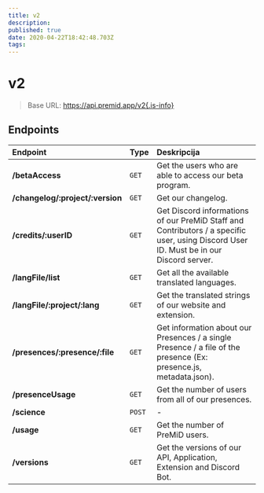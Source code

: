 ```yaml
---
title: v2
description:
published: true
date: 2020-04-22T18:42:48.703Z
tags:
---
```


# v2

> Base URL: https://api.premid.app/v2{.is-info}


## Endpoints

<table>
  <thead>
    <tr>
      <th style="text-align:left">Endpoint</th>
      <th style="text-align:left">Type</th>
      <th style="text-align:left">Deskripcija</th>
    </tr>
  </thead>
  <tbody>
    <tr>
      <td style="text-align:left"><b>/betaAccess</b>
      </td>
      <td style="text-align:left"><code>GET</code></td>
      <td style="text-align:left">Get the users who are able to access our beta program.</td>
    </tr>
    <tr>
      <td style="text-align:left"><b>/changelog/:project/:version</b>
      </td>
      <td style="text-align:left"><code>GET</code></td>
      <td style="text-align:left">Get our changelog.</td>
    </tr>
    <tr>
      <td style="text-align:left"><b>/credits/:userID</b>
      </td>
      <td style="text-align:left"><code>GET</code></td>
      <td style="text-align:left">Get Discord informations of our PreMiD Staff and Contributors / a specific user, using Discord User ID. Must be in our Discord server.</td>
    </tr>
    <tr>
      <td style="text-align:left"><b>/langFile/list</b>
      </td>
      <td style="text-align:left"><code>GET</code></td>
      <td style="text-align:left">Get all the available translated languages.</td>
    </tr>
    <tr>
      <td style="text-align:left"><b>/langFile/:project/:lang</b>
      </td>
      <td style="text-align:left"><code>GET</code></td>
      <td style="text-align:left">Get the translated strings of our website and extension.</td>
    </tr>
    <tr>
      <td style="text-align:left"><b>/presences/:presence/:file</b>
      </td>
      <td style="text-align:left"><code>GET</code></td>
      <td style="text-align:left">Get information about our Presences / a single Presence / a file of the presence (Ex: presence.js, metadata.json).</td>
    </tr>
    <tr>
      <td style="text-align:left"><b>/presenceUsage</b>
      </td>
      <td style="text-align:left"><code>GET</code></td>
      <td style="text-align:left">Get the number of users from all of our presences.</td>
    </tr>
    <tr>
      <td style="text-align:left"><b>/science</b>
      </td>
      <td style="text-align:left"><code>POST</code></td>
      <td style="text-align:left">-</td>
    </tr>
    <tr>
      <td style="text-align:left"><b>/usage</b>
      </td>
      <td style="text-align:left"><code>GET</code></td>
      <td style="text-align:left">Get the number of PreMiD users.</td>
    </tr>
    <tr>
      <td style="text-align:left"><b>/versions</b>
      </td>
      <td style="text-align:left"><code>GET</code></td>
      <td style="text-align:left">Get the versions of our API, Application, Extension and Discord Bot.</td>
    </tr>
  </tbody>
</table>

